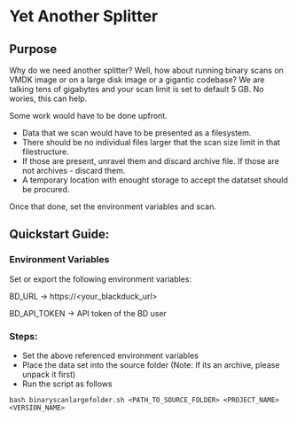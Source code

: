 # Yet Another Splitter
## Purpose

Why do we need another splitter? Well, how about running binary scans on VMDK image or on a large disk image or a gigantic codebase?
We are talking tens of gigabytes and your scan limit is set to default 5 GB. No wories, this can help.

Some work would have to be done upfront. 

* Data that we scan would have to be presented as a filesystem.
* There should be no individual files larger that the scan size limit in that filestructure.
* If those are present, unravel them and discard archive file. If those are not archives - discard them.
* A temporary location with enought storage to accept the datatset should be procured.

Once that done, set the environment variables and scan.

## Quickstart Guide:

### Environment Variables
Set or export the following environment variables:

BD_URL -> https://<your_blackduck_url>

BD_API_TOKEN -> API token of the BD user

### Steps:

* Set the above referenced environment variables
* Place the data set into the source folder (Note: If its an archive, please unpack it first)
* Run the script as follows

```
bash binaryscanlargefolder.sh <PATH_TO_SOURCE_FOLDER> <PROJECT_NAME> <VERSION_NAME>

```
